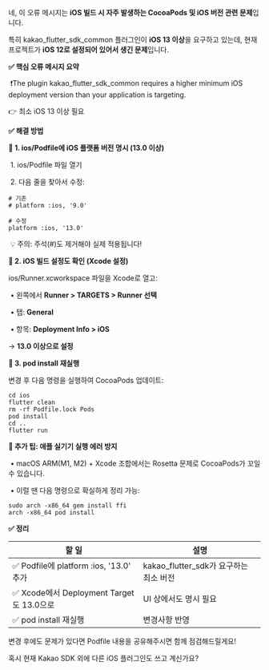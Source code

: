네, 이 오류 메시지는 **iOS 빌드 시 자주 발생하는 CocoaPods 및 iOS 버전 관련 문제**입니다.

특히 kakao_flutter_sdk_common 플러그인이 **iOS 13 이상**을 요구하고 있는데, 현재 프로젝트가 **iOS 12로 설정되어 있어서 생긴 문제**입니다.

**✅ 핵심 오류 메시지 요약**



​	❗️The plugin kakao_flutter_sdk_common requires a higher minimum iOS deployment version than your application is targeting.

👉 최소 iOS 13 이상 필요

**✅ 해결 방법**



**📍 1. ios/Podfile에 iOS 플랫폼 버전 명시 (13.0 이상)**

​	1.	ios/Podfile 파일 열기

​	2.	다음 줄을 찾아서 수정:

```
# 기존
# platform :ios, '9.0'

# 수정
platform :ios, '13.0'
```

​	💡 주의: 주석(#)도 제거해야 실제 적용됩니다!

**📍 2. iOS 빌드 설정도 확인 (Xcode 설정)**



ios/Runner.xcworkspace 파일을 Xcode로 열고:

​	•	왼쪽에서 **Runner > TARGETS > Runner 선택**

​	•	탭: **General**

​	•	항목: **Deployment Info > iOS**

→ **13.0 이상으로 설정**

**📍 3. pod install 재실행**



변경 후 다음 명령을 실행하여 CocoaPods 업데이트:

```
cd ios
flutter clean
rm -rf Podfile.lock Pods
pod install
cd ..
flutter run
```

**🧼 추가 팁: 애플 실기기 실행 에러 방지**

​	•	macOS ARM(M1, M2) + Xcode 조합에서는 Rosetta 문제로 CocoaPods가 꼬일 수 있습니다.

​	•	이럴 땐 다음 명령으로 확실하게 정리 가능:

```
sudo arch -x86_64 gem install ffi
arch -x86_64 pod install
```

**✅ 정리**

| **할 일**                                | **설명**                               |
| ---------------------------------------- | -------------------------------------- |
| ✅ Podfile에 platform :ios, '13.0' 추가   | kakao_flutter_sdk가 요구하는 최소 버전 |
| ✅ Xcode에서 Deployment Target도 13.0으로 | UI 상에서도 명시 필요                  |
| ✅ pod install 재실행                     | 변경사항 반영                          |

변경 후에도 문제가 있다면 Podfile 내용을 공유해주시면 함께 점검해드릴게요!

혹시 현재 Kakao SDK 외에 다른 iOS 플러그인도 쓰고 계신가요?